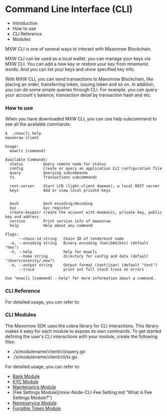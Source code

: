 # Command Line Interface (CLI)
* Introduction 
* How to use
* CLI Reference
* Modules


MXW CLI is one of several ways to interact with Maxonrow Blockchain.

MXW CLI can be used as a local wallet, you can manage your keys via MXW CLI. You can add a new key or restore your key from mnemonic words. And you can list your keys and show specified key info.

With MXW CLI, you can send transactions to Maxonrow Blockchain, like placing an order, transferring token, issuing token and so on. In addition, you can do some simple queries through CLI. For example, you can query your account's balance, transaction detail by transaction hash and etc.

### How to use
When you have downloaded MXW CLI, you can use help subcommand to see all the available commands:

```
$  ./mxwcli help
maxonrow client

Usage:
  mxwcli [command]

Available Commands:
  status         Query remote node for status
  config         Create or query an application CLI configuration file
  query          Querying subcommands
  tx             Transactions subcommands
                 
  rest-server    Start LCD (light-client daemon), a local REST server
  keys           Add or view local private keys
                 
                 
  bech           bech encoding/decoding
  kyc            kyc register
  create-keypair create the account with mnemonic, private key, public key and address
  version        Print version info of maxonrow
  help           Help about any command

Flags:
      --chain-id string   Chain ID of tendermint node
  -e, --encoding string   Binary encoding (hex|b64|btc) (default "hex")
  -h, --help              help for mxwcli
      --home string       directory for config and data (default "/Users/einnity/.mxw")
  -o, --output string     Output format (text|json) (default "text")
      --trace             print out full stack trace on errors

Use "mxwcli [command] --help" for more information about a command.
```

### CLI Reference
For detailed usage, you can refer to:

### CLI Modules
The Maxonrow SDK uses the cobra library for CLI interactions. This library makes it easy for each module to expose its own commands. To get started defining the user's CLI interactions with your module, create the following files:

* ./x/modulename/client/cli/query.go
* ./x/modulename/client/cli/tx.go

For detailed usage, you can refer to:

* [Bank Module](mxw-Node-CLI-Bank.md "What is Bank Module?")
* [KYC Module](mxw-Node-CLI-Kyc.md "What is KYC Module?")
* [Maintenance Module](mxw-Node-CLI-Maintenance.md "What is Maintenance Module?") 
* [Fee Settings Module](mxw-Node-CLI-Fee Setting.md "What is Fee Settings Module?") 
* [Nameservice Module](mxw-Node-CLI-Nameservice.md "What is Nameservice Module?")
* [Fungible Token Module](mxw-Node-CLI-Fungible-Token.md "What is Fungible Token Module?")
